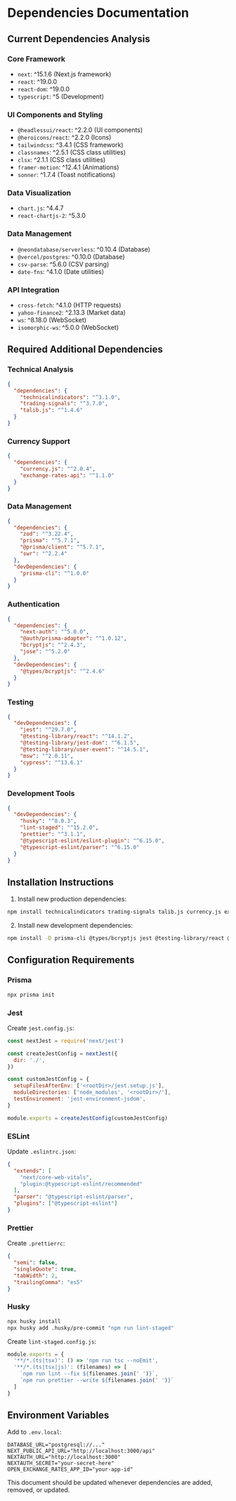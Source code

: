 # Dependencies Documentation

## Current Dependencies Analysis

### Core Framework
- `next`: ^15.1.6 (Next.js framework)
- `react`: ^19.0.0
- `react-dom`: ^19.0.0
- `typescript`: ^5 (Development)

### UI Components and Styling
- `@headlessui/react`: ^2.2.0 (UI components)
- `@heroicons/react`: ^2.2.0 (Icons)
- `tailwindcss`: ^3.4.1 (CSS framework)
- `classnames`: ^2.5.1 (CSS class utilities)
- `clsx`: ^2.1.1 (CSS class utilities)
- `framer-motion`: ^12.4.1 (Animations)
- `sonner`: ^1.7.4 (Toast notifications)

### Data Visualization
- `chart.js`: ^4.4.7
- `react-chartjs-2`: ^5.3.0

### Data Management
- `@neondatabase/serverless`: ^0.10.4 (Database)
- `@vercel/postgres`: ^0.10.0 (Database)
- `csv-parse`: ^5.6.0 (CSV parsing)
- `date-fns`: ^4.1.0 (Date utilities)

### API Integration
- `cross-fetch`: ^4.1.0 (HTTP requests)
- `yahoo-finance2`: ^2.13.3 (Market data)
- `ws`: ^8.18.0 (WebSocket)
- `isomorphic-ws`: ^5.0.0 (WebSocket)

## Required Additional Dependencies

### Technical Analysis
```json
{
  "dependencies": {
    "technicalindicators": "^3.1.0",
    "trading-signals": "^3.7.0",
    "talib.js": "^1.4.6"
  }
}
```

### Currency Support
```json
{
  "dependencies": {
    "currency.js": "^2.0.4",
    "exchange-rates-api": "^1.1.0"
  }
}
```

### Data Management
```json
{
  "dependencies": {
    "zod": "^3.22.4",
    "prisma": "^5.7.1",
    "@prisma/client": "^5.7.1",
    "swr": "^2.2.4"
  },
  "devDependencies": {
    "prisma-cli": "^1.0.0"
  }
}
```

### Authentication
```json
{
  "dependencies": {
    "next-auth": "^5.0.0",
    "@auth/prisma-adapter": "^1.0.12",
    "bcryptjs": "^2.4.3",
    "jose": "^5.2.0"
  },
  "devDependencies": {
    "@types/bcryptjs": "^2.4.6"
  }
}
```

### Testing
```json
{
  "devDependencies": {
    "jest": "^29.7.0",
    "@testing-library/react": "^14.1.2",
    "@testing-library/jest-dom": "^6.1.5",
    "@testing-library/user-event": "^14.5.1",
    "msw": "^2.0.11",
    "cypress": "^13.6.1"
  }
}
```

### Development Tools
```json
{
  "devDependencies": {
    "husky": "^8.0.3",
    "lint-staged": "^15.2.0",
    "prettier": "^3.1.1",
    "@typescript-eslint/eslint-plugin": "^6.15.0",
    "@typescript-eslint/parser": "^6.15.0"
  }
}
```

## Installation Instructions

1. Install new production dependencies:
```bash
npm install technicalindicators trading-signals talib.js currency.js exchange-rates-api zod prisma @prisma/client swr next-auth @auth/prisma-adapter bcryptjs jose
```

2. Install new development dependencies:
```bash
npm install -D prisma-cli @types/bcryptjs jest @testing-library/react @testing-library/jest-dom @testing-library/user-event msw cypress husky lint-staged prettier @typescript-eslint/eslint-plugin @typescript-eslint/parser
```

## Configuration Requirements

### Prisma
```bash
npx prisma init
```

### Jest
Create `jest.config.js`:
```javascript
const nextJest = require('next/jest')

const createJestConfig = nextJest({
  dir: './',
})

const customJestConfig = {
  setupFilesAfterEnv: ['<rootDir>/jest.setup.js'],
  moduleDirectories: ['node_modules', '<rootDir>/'],
  testEnvironment: 'jest-environment-jsdom',
}

module.exports = createJestConfig(customJestConfig)
```

### ESLint
Update `.eslintrc.json`:
```json
{
  "extends": [
    "next/core-web-vitals",
    "plugin:@typescript-eslint/recommended"
  ],
  "parser": "@typescript-eslint/parser",
  "plugins": ["@typescript-eslint"]
}
```

### Prettier
Create `.prettierrc`:
```json
{
  "semi": false,
  "singleQuote": true,
  "tabWidth": 2,
  "trailingComma": "es5"
}
```

### Husky
```bash
npx husky install
npx husky add .husky/pre-commit "npm run lint-staged"
```

Create `lint-staged.config.js`:
```javascript
module.exports = {
  '**/*.(ts|tsx)': () => 'npm run tsc --noEmit',
  '**/*.(ts|tsx|js)': (filenames) => [
    `npm run lint --fix ${filenames.join(' ')}`,
    `npm run prettier --write ${filenames.join(' ')}`
  ]
}
```

## Environment Variables
Add to `.env.local`:
```env
DATABASE_URL="postgresql://..."
NEXT_PUBLIC_API_URL="http://localhost:3000/api"
NEXTAUTH_URL="http://localhost:3000"
NEXTAUTH_SECRET="your-secret-here"
OPEN_EXCHANGE_RATES_APP_ID="your-app-id"
```

This document should be updated whenever dependencies are added, removed, or updated.